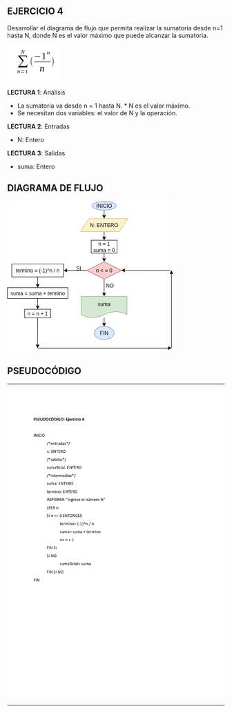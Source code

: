 ## EJERCICIO 4

Desarrollar el diagrama de flujo que permita realizar la sumatoria desde n=1 hasta N, donde N es el valor máximo que puede alcanzar la sumatoria.

![SUMATORIA](/ejercicio4/SUMATORIA.png)

**LECTURA 1**: Análisis

* La sumatoria va desde n = 1 hasta N.
*​ N es el valor máximo.
* Se necesitan dos variables: el valor de N y la operación.

**LECTURA 2**: Entradas

* N: Entero

**LECTURA 3**: Salidas

* suma: Entero


## DIAGRAMA DE FLUJO

![DIAGRAMA DEL EJERCICIO 4](/ejercicio4/EJERCICIO4-PRACTICA5-FP-2026-1.drawio.png)

## PSEUDOCÓDIGO

---

![PSEUDOCÓDIGO DEL EJERCICIO 4](/ejercicio4/EJERCICIO4-PRACTICA5-FP-2026-1.pseudo.png)

---
